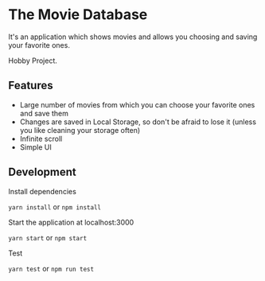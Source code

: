 # The Movie Database

It's an application which shows movies  and allows you choosing and saving your favorite ones.

Hobby Project.

## Features

- Large number of movies from which you can choose your favorite ones and save them
- Changes are saved in Local Storage, so don't be afraid to lose it (unless you like cleaning your storage often)
- Infinite scroll
- Simple UI


## Development

Install dependencies

`yarn install` or `npm install`

Start the application at localhost:3000

`yarn start` or `npm start`

Test

`yarn test` or `npm run test`

